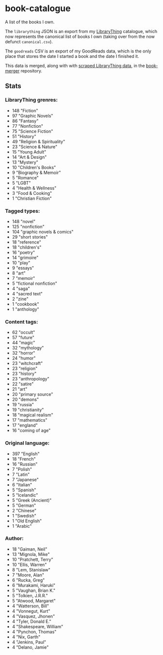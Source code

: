 book-catalogue
==============

A list of the books I own.

The `librarything` JSON is an export from my [LibraryThing](https://www.librarything.com/catalog/tripofmice) catalogue, which now represents the canonical list of books I own (taking over from the now defunct `canonical.csv`).

The `goodreads` CSV is an export of my GoodReads data, which is the only place that stores the date I started a book and the date I finished it.

This data is merged, along with with [scraped LibraryThing data](https://github.com/mouse-reeve/book-scraper), in the [book-merger](https://github.com/mouse-reeve/book-merger) repository.

## Stats
### LibraryThing grenres:
- 148 "Fiction"
- 97 "Graphic Novels"
- 86 "Fantasy"
- 77 "Nonfiction"
- 75 "Science Fiction"
- 51 "History"
- 49 "Religion & Spirituality"
- 23 "Science & Nature"
- 15 "Young Adult"
- 14 "Art & Design"
- 13 "Mystery"
- 10 "Children's Books"
- 9 "Biography & Memoir"
- 5 "Romance"
- 5 "LGBT"
- 4 "Health & Wellness"
- 3 "Food & Cooking"
- 1 "Christian Fiction"

### Tagged types:
- 148 "novel"
- 125 "nonfiction"
- 104 "graphic novels & comics"
- 29 "short stories"
- 18 "reference"
- 18 "children's"
- 16 "poetry"
- 14 "grimoire"
- 10 "play"
- 9 "essays"
- 8 "art"
- 7 "memoir"
- 5 "fictional nonfiction"
- 4 "saga"
- 4 "sacred text"
- 2 "zine"
- 1 "cookbook"
- 1 "anthology"

### Content tags:
- 62 "occult"
- 57 "future"
- 44 "magic"
- 32 "mythology"
- 32 "horror"
- 24 "humor"
- 23 "witchcraft"
- 23 "religion"
- 23 "history"
- 23 "anthropology"
- 22 "satire"
- 21 "art"
- 20 "primary source"
- 20 "demons"
- 19 "russia"
- 19 "christianity"
- 18 "magical realism"
- 17 "mathematics"
- 17 "england"
- 16 "coming of age"

### Original language:
- 397 "English"
- 18 "French"
- 16 "Russian"
- 7 "Polish"
- 7 "Latin"
- 7 "Japanese"
- 6 "Italian"
- 5 "Spanish"
- 5 "Icelandic"
- 5 "Greek (Ancient)"
- 5 "German"
- 2 "Chinese"
- 1 "Swedish"
- 1 "Old English"
- 1 "Arabic"

### Author:
- 18 "Gaiman, Neil"
- 13 "Mignola, Mike"
- 10 "Pratchett, Terry"
- 10 "Ellis, Warren"
- 8 "Lem, Stanislaw"
- 7 "Moore, Alan"
- 6 "Rucka, Greg"
- 6 "Murakami, Haruki"
- 5 "Vaughan, Brian K."
- 5 "Tolkien, J.R.R."
- 5 "Atwood, Margaret"
- 4 "Watterson, Bill"
- 4 "Vonnegut, Kurt"
- 4 "Vasquez, Jhonen"
- 4 "Tyler, Donald E."
- 4 "Shakespeare, William"
- 4 "Pynchon, Thomas"
- 4 "Nix, Garth"
- 4 "Jenkins, Paul"
- 4 "Delano, Jamie"


